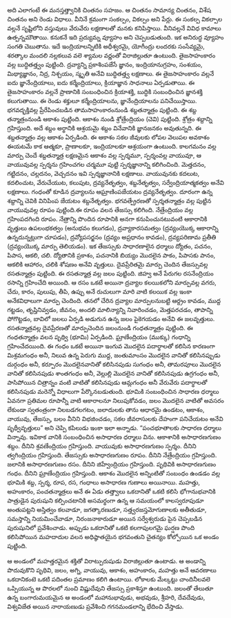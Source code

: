 ﻿అది ఎలాగంటే ఈ మనస్తత్త్వానికి చింతనం సహజం. ఆ చింతనం సామాన్య చింతనం, విశేష చింతనం అని రెండు విధాలు. వీనినే క్రమంగా సంకల్పం, వికల్పం అని పేర్లు. ఈ సంకల్ప వికల్పాల వల్లనే సృష్టిలోని వస్తువులు వేరువేరు లక్షణాలతో మనకు కనిపిస్తాయి. వీనివల్లనే వివిధ కామాలు ఉత్పన్నమౌతాయి. కనుకనే ఇది ప్రద్యుమ్న వ్యూహం అని చెప్పబడుతుంది. ఇక అనిరుద్ధ వ్యూహం సంగతి చెబుతాను. ఇదే ఇంద్రియాలన్నిటికి అధీశ్వరమై, యోగీంద్రు లందరకు సంసేవ్యమై, శరత్కాల మందలి నల్లకలువ వలె శ్యామల వర్ణంతో విరాజిల్లుతూ ఉంటుంది. తైజసాహంకారం వల్ల బుద్ధితత్త్వం పుట్టింది. ద్రవ్యాన్ని ప్రకాశింపజేసే జ్ఞానం, ఇంద్రియానుగ్రహం, సంశయం, మిథ్యాజ్ఞానం, నిద్ర, నిశ్చయం, స్మృతి అనేవి బుద్ధితత్త్వ లక్షణాలు. ఈ తైజసాహంకారం వల్లనే ఐదు జ్ఞానేంద్రియాలు, ఐదు కర్మేంద్రియాలు, క్రియాజ్ఞాన సాధనాలు ఏర్పడుతాయి. ఈ తైజసాహంకారం వల్లనే ప్రాణానికి సంబంధించిన క్రియాశక్తి, బుద్ధికి సంబంధించిన జ్ఞానశక్తి కలుగుతాయి. ఈ రెండు శక్తులూ కర్మేంద్రియాలను, జ్ఞానేంద్రియాలను పనిచేయిస్తాయి. భగవద్భక్తివల్ల ప్రేరేపించబడిన తామసాహంకారంనుండి శబ్దతన్మాత్రం పుట్టింది. ఈ శబ్ద తన్మాత్రంనుండి ఆకాశం పుట్టింది. ఆకాశం నుండి శ్రోత్రేంద్రియం (చెవి) పుట్టింది. శ్రోత్రం శబ్దాన్ని గ్రహిస్తుంది. అదే శబ్దం అర్థానికి ఆశ్రయమై శబ్దం వినేవానికి జ్ఞానజనకం అవుతున్నది. ఈ శబ్దతన్మాత్రం వల్ల ఆకాశం ఏర్పడింది. ఈ ఆకాశం సకల జీవులకు లోపల వెలుపల అవకాశం ఈయటమే కాక ఆత్మకూ, ప్రాణాలకూ, ఇంద్రియాలకూ ఆశ్రయంగా ఉంటుంది. కాలగమనం వల్ల మార్పు చెందే శబ్దతన్మాత్ర లక్షణమైన ఆకాశం వల్ల స్పర్శమూ, స్పర్శంవల్ల వాయువూ, ఆ వాయువువల్ల స్పర్శను గ్రహించగల చర్మమూ పుట్టి స్పర్శజ్ఞానాన్ని కలిగించింది. మెత్తదనం, గట్టిదనం, చల్లదనం, వెచ్చదనం ఇవి స్పర్శజ్ఞానానికి లక్షణాలు. వాయువునకు కదలుట, కదలించుట, వేరుచేయుట, కలుపుట, ద్రవ్యనేతృత్వం, శబ్దనేతృత్వం, సర్వేంద్రియాత్మకత్వం అనేవి లక్షణాలు. గంధంతో కూడిన ద్రవ్యాలను ఆఘ్రాణింపజేయటం ద్రవ్యనేతృత్వం. దూరంగా ఉన్న శబ్దాన్ని చెవికి వినిపింప జేయటం శబ్దనేతృత్వం. భగవత్ప్రేరణతో స్పర్శతన్మాత్రం వల్ల పుట్టిన వాయువువల్ల రూపం పుట్టింది.ఈ రూపం వలన తేజస్సు కలిగింది. నేత్రేంద్రియం వల్ల గ్రహింపదగింది రూపం. నేత్రాన్ని పొందిన రూపానికి అనగా కనుపించునటువంటి ఆకారానికి వృత్తులు ఉపలంభకత్వం (అనుభవం కలుగడం), ద్రవ్యాకారసమత్వం (ద్రవ్యంయొక్క ఆకారాన్ని ఉన్నదున్నట్లుగా చూపడం), ద్రవ్యోపసర్జనం (ద్రవ్యం అప్రధానం కావడం), ద్రవ్యపరిణామ ప్రతీతి (ద్రవ్యంయొక్క మార్పు తెలియడం). ఇక తేజస్సుకు సాధారణాలైన ధర్మాలు ద్యోతం, పచనం, పిపాస, ఆకలి, చలి. ద్యోతానికి ప్రకాశం, పచనానికి బియ్యం మొదలైన పాకం, పిపాసకు పానం, ఆకలికి ఆహారం, చలికి శోషణం అనేవి వృత్తులు. దైవప్రేరితమై మార్పు చెందిన తేజస్సువల్ల రసతన్మాత్రం పుట్టింది. ఈ రసతన్మాత్ర వల్ల జలం పుట్టింది. జిహ్వ అనే పేరుగల రసనేంద్రియం రసాన్ని గ్రహించేది అయింది. ఆ రసం ఒకటే అయినా ద్రవ్యాల కలయికలోని మార్పువల్ల వగరు, చేదు, కారం, పులుపు, తీపి, ఉప్పు అనే రుచులుగా మారి వాటి కలయిక వల్ల ఇంకా అనేకవిధాలుగా మార్పు చెందింది. తనలో చేరిన ద్రవ్యాల మార్పులనుబట్టి ఆర్ద్రం కావడం, ముద్ద గట్టడం, తృప్తినివ్వడం, జీవనం, అందలి మాలిన్యాన్ని నివారించడం, మెత్తపరచడం, తాపాన్ని పోగొట్టడం, బావిలో జలలు ఏర్పడి అడుగున ఉన్న జలం పైకెగయడం అనేవి ఈ జలవృత్తులు. రసతన్మాత్రవల్ల దైవప్రేరణతో మార్పుచెందిన జలంనుండి గంధతన్మాత్రం పుట్టింది. ఈ గంధతన్మాత్రం వలన పృథ్వి (భూమి) ఏర్పడింది. ఘ్రాణేంద్రియం (ముక్కు) గంధాన్ని గ్రహించేదయింది. ఈ గంధం ఒకటే అయినా ఇంగువ మొదలైన పదార్థాలతో కలిసిన కారణంగా మిశ్రమగంధం అనీ, నిలువ ఉన్న పెరుగు ముద్ద, జంతుమాంసం మొదలైన వానితో కలిసినప్పుడు దుర్గంధం అనీ, కర్పూరం మొదలైనవానితో కలిసినపుడు సుగంధం అనీ, తామరపూలు మొదలైన వానితో కలిసినపుడు శాంతగంధం అనీ, వెల్లుల్లి మొదలైన వానితో కలిసినపుడు ఉగ్రగంధం అనీ, పాసిపోయిన చిత్రాన్నం వంటి వాటితో కలిసినపుడు ఆమ్లగంధం అనీ వేరువేరు పదార్థాలతో కలిసినపుడు మరెన్నో విధాలుగా పేర్కొనబడుతుంది. భూమికి సంబంధించిన సాధారణ ధర్మాలు ఏవనగా ప్రతిమల రూపాన్నీ వాటి ఆకారాలనూ నిలుపుకోవడం, జలం మొదలైన వాటితో అవసరం లేకుండా స్వతంత్రంగా నిలబడగలగటం, జలాదులకు తాను ఆధారమై ఉండటం, ఆకాశం, వాయువు, తేజస్సు, బలం వీనిని విభజించడం, సకల జీవరాసులకు దేహంగా పనిచేయటం అనేవి పృథ్వీవృత్తులు” అని చెప్పి కపిలుడు ఇంకా ఇలా అన్నాడు. “పంచభూతాలకు సాధారణ ధర్మాలు విన్నావు. ఇవికాక వానికి సంబంధించిన అసాధారణ ధర్మాలు విను. ఆకాశానికి అసాధారణగుణం శబ్దం. దీనిని శ్రవణేంద్రియం గ్రహిస్తుంది. వాయువుకు అసాధారణగుణం స్పర్శం. దీనిని త్వగింద్రియం గ్రహిస్తుంది. తేజస్సుకు అసాధారణగుణం రూపం. దీనిని నేత్రేంద్రియం గ్రహిస్తుంది. జలానికి అసాధారణగుణం రసం. దీనిని జిహ్వేంద్రియం గ్రహిస్తుంది. పృథివికి అసాధారణగుణం గంధం. దీనిని ఘ్రాణేంద్రియం గ్రహిస్తుంది. ఆకాశం మొదలైన అన్నింటితో సంబంధం ఉండడం వల్ల భూమికి శబ్ద, స్పర్శ, రూప, రస, గంధాలు అసాధారణ గుణాలు అయినాయి. మహత్తు, అహంకారం, పంచతన్మాత్రలు అనే ఈ ఏడు తత్త్వాలు ఒకదానితో ఒకటి కలిసి భోగానుభవానికి పాత్రుడైన పురుషుని కల్పించటానికి అసమర్థంగా ఉన్న ఆ సమయంలో కాలస్వరూపుడూ అంతుపట్టని అస్తిత్వం కలవాడూ, జగత్కారణుడూ, సత్త్వరజస్తమోగుణాలకు అతీతుడూ, సమస్తాన్ని నియమించేవాడూ, నిరంజనాకారుడూ అయిన సర్వేశ్వరుడు పైన చెప్పబడిన పురుషునిలో ప్రవేశించాడు. అప్పుడు ఒకదానితో ఒకటి కలగాపులగమై ఘర్షణ పొంది కలిసిపోయిన మహదాదుల వలన అధిష్ఠాతయైన భగవంతుని చైతన్యం కోల్పోయిన ఒక అండం పుట్టింది. 

ఆ అండంలో మహత్తరమైన శక్తితో విరాట్పురుషుడు విరాజిల్లుతూ ఉంటాడు. ఆ అండాన్ని పొదువుకొని పృథివి, జలం, అగ్ని, వాయువు, ఆకాశం, అహంకారం, మహత్తు అనే ఆవరణాలు ఒకదానికంటె ఒకటి పదింతల ప్రమాణం కలిగి ఉంటాయి. లోకాలకు మేల్కట్టు చాందినీలవలె ఒప్పియున్న ఆ పొరలలో నుంచి విష్ణుదేవుని తేజస్సు ప్రకాశిస్తూ ఉంటుంది. జలంతో తేలుతూ ఉన్న బంగారుమయమైన ఆ అండంలో మహానుభావుడు, అభవుడు, శ్రీహరి, దేవదేవుడు, విశ్వవిజేత అయిన నారాయణుడు ప్రవేశించి గగనమండలాన్ని భేదించి వేస్తాడు. 


